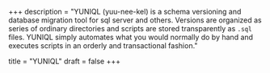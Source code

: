 +++
description = "YUNIQL (yuu-nee-kel) is a schema versioning and database migration tool for sql server and others. Versions are organized as series of ordinary directories and scripts are stored transparently as `.sql` files. YUNIQL simply automates what you would normally do by hand and executes scripts in an orderly and transactional fashion."

title = "YUNIQL"
draft = false
+++

